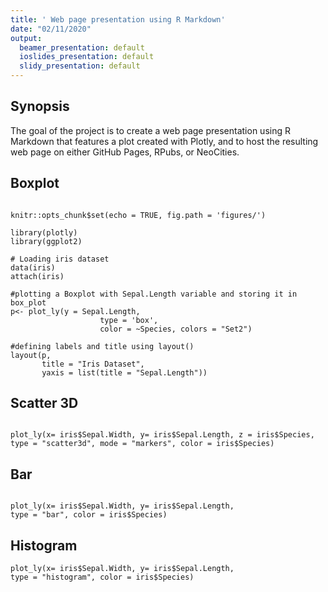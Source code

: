 ```yaml
---
title: ' Web page presentation using R Markdown'
date: "02/11/2020"
output:
  beamer_presentation: default
  ioslides_presentation: default
  slidy_presentation: default
---
```


## Synopsis

The goal of the project is to create a web page presentation using R Markdown
that features a plot created with Plotly, and to host the resulting web page on
either GitHub Pages, RPubs, or NeoCities.


## Boxplot
```{r, message = FALSE, echo = FALSE}

knitr::opts_chunk$set(echo = TRUE, fig.path = 'figures/')

library(plotly)
library(ggplot2)

# Loading iris dataset
data(iris)
attach(iris)

#plotting a Boxplot with Sepal.Length variable and storing it in box_plot
p<- plot_ly(y = Sepal.Length,
                    type = 'box',
                    color = ~Species, colors = "Set2")

#defining labels and title using layout()
layout(p,
       title = "Iris Dataset",
       yaxis = list(title = "Sepal.Length"))
```

## Scatter 3D
```{r, message = FALSE, echo = FALSE}

plot_ly(x= iris$Sepal.Width, y= iris$Sepal.Length, z = iris$Species, 
type = "scatter3d", mode = "markers", color = iris$Species)
```



## Bar
```{r, message = FALSE, echo = FALSE}

plot_ly(x= iris$Sepal.Width, y= iris$Sepal.Length, 
type = "bar", color = iris$Species)
```


## Histogram
```{r,message = FALSE, echo = FALSE}
plot_ly(x= iris$Sepal.Width, y= iris$Sepal.Length, 
type = "histogram", color = iris$Species)
```

